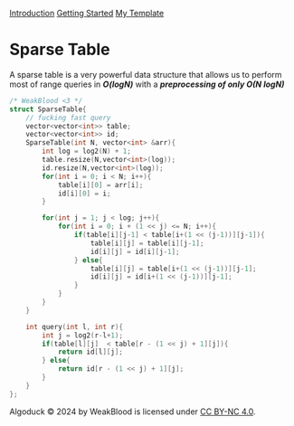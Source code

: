 <!DOCTYPE html>
<html lang = "en">
<head>
<meta charset="UTF-8">
<title>
Introduction to Data Structures
</title>
<META NAME="Description" CONTENT="Wanna see some algorithms ? You came to the right place. 
AlgoDuck is a project about competitive programming algorithms i'm doing on my own, why ? because i was bored, in fact 
this site does not contain any AD or Payment Program. Maybe once it becomes a quack level site then i will 
add donations, until then, enjoy this personal little mess <3 ">
<link rel="canonical" href="https://algoduck.it/">
<link rel="icon" href="/favicon.ico">
<link rel="icon" type="image/png" href="/favicon-96x96.png" sizes="96x96">
<link rel="icon" type="image/svg+xml" href="/favicon.svg">
<link rel="shortcut icon" href="/favicon.ico">
<link rel="apple-touch-icon" sizes="180x180" href="/apple-touch-icon.png">
<link rel="manifest" href="/site.webmanifest">
<link rel="stylesheet" href="/stylesheet/style.css">
<script src="/js/highlight.min.js"></script>
<script src="/js/highlightRightNav.js"></script>
</head>

<body>
<div id= "navbar">
</div>
<div class ="non-essential">
<div id="right-navbar">
<div id="space">
</div>

[Introduction](#warning-the-site-is-under-construction)
[Getting Started](#getting-started)
[My Template](#a-simple-template)

</div>
</div>
<div class="content">

# Sparse Table
A sparse table is a very powerful data structure that allows 
us to perform most of range queries in ***$O(logN)$*** with a ***preprocessing of only $O(N \;logN)$***

~~~cpp
/* WeakBlood <3 */
struct SparseTable{
    // fucking fast query
    vector<vector<int>> table;
    vector<vector<int>> id;
    SparseTable(int N, vector<int> &arr){
        int log = log2(N) + 1;
        table.resize(N,vector<int>(log));
        id.resize(N,vector<int>(log));
        for(int i = 0; i < N; i++){
            table[i][0] = arr[i];
            id[i][0] = i;
        }

        for(int j = 1; j < log; j++){
            for(int i = 0; i + (1 << j) <= N; i++){
                if(table[i][j-1] < table[i+(1 << (j-1))][j-1]){
                    table[i][j] = table[i][j-1];
                    id[i][j] = id[i][j-1];
                } else{
                    table[i][j] = table[i+(1 << (j-1))][j-1];
                    id[i][j] = id[i+(1 << (j-1))][j-1];
                }
            }
        }
    }

    int query(int l, int r){
        int j = log2(r-l+1);
        if(table[l][j]  < table[r - (1 << j) + 1][j]){
            return id[l][j];
        } else{
            return id[r - (1 << j) + 1][j];
        }
    }
};

~~~
</div>

</body>
<footer>

Algoduck © 2024 by WeakBlood is licensed under <a href="https://creativecommons.org/licenses/by-nc/4.0/" target="_blank">CC BY-NC 4.0</a>.

</footer>
<script>hljs.initHighlightingOnLoad();</script>
</html>
